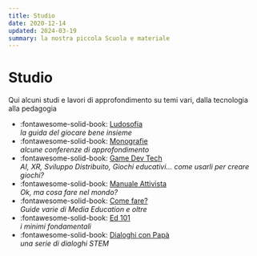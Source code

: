 ```yaml
---
title: Studio
date: 2020-12-14
updated: 2024-03-19
summary: la nostra piccola Scuola e materiale
---
```

# Studio

Qui alcuni studi e lavori di approfondimento su temi vari, dalla tecnologia alla pedagogia

<div class="grid cards" markdown>

- :fontawesome-solid-book: [Ludosofia](ludosofia/index.md)  
_la guida del giocare bene insieme_
- :fontawesome-solid-book: [Monografie](monografie/index.md)  
_alcune conferenze di approfondimento_
- :fontawesome-solid-book: [Game Dev Tech](game-dev/index.md)  
_AI, XR, Sviluppo Distribuito, Giochi educativi... come usarli per creare giochi?_
- :fontawesome-solid-book: [Manuale Attivista](manuale-attivista/index.md)  
_Ok, ma cosa fare nel mondo?_
- :fontawesome-solid-book: [Come fare?](guide/index.md)  
_Guide varie di Media Education e oltre_
- :fontawesome-solid-book: [Ed 101](ed101/index.md)  
_i minimi fondamentali_
- :fontawesome-solid-book: [Dialoghi con Papà](dialoghi-dad/index.md)  
_una serie di dialoghi STEM_
</div>
